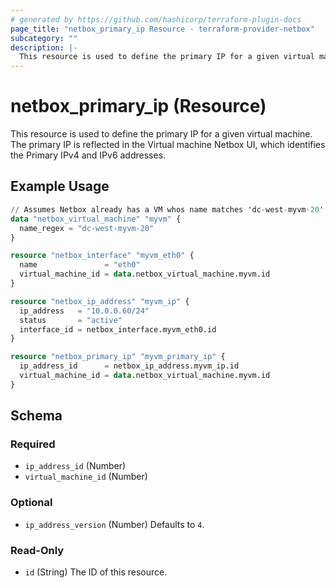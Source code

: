 ```yaml
---
# generated by https://github.com/hashicorp/terraform-plugin-docs
page_title: "netbox_primary_ip Resource - terraform-provider-netbox"
subcategory: ""
description: |-
  This resource is used to define the primary IP for a given virtual machine. The primary IP is reflected in the Virtual machine Netbox UI, which identifies the Primary IPv4 and IPv6 addresses.
---
```


# netbox_primary_ip (Resource)

This resource is used to define the primary IP for a given virtual machine. The primary IP is reflected in the Virtual machine Netbox UI, which identifies the Primary IPv4 and IPv6 addresses.

## Example Usage

```terraform
// Assumes Netbox already has a VM whos name matches 'dc-west-myvm-20'
data "netbox_virtual_machine" "myvm" {
  name_regex = "dc-west-myvm-20"
}

resource "netbox_interface" "myvm_eth0" {
  name               = "eth0"
  virtual_machine_id = data.netbox_virtual_machine.myvm.id
}

resource "netbox_ip_address" "myvm_ip" {
  ip_address   = "10.0.0.60/24"
  status       = "active"
  interface_id = netbox_interface.myvm_eth0.id
}

resource "netbox_primary_ip" "myvm_primary_ip" {
  ip_address_id      = netbox_ip_address.myvm_ip.id
  virtual_machine_id = data.netbox_virtual_machine.myvm.id
}
```

<!-- schema generated by tfplugindocs -->
## Schema

### Required

- `ip_address_id` (Number)
- `virtual_machine_id` (Number)

### Optional

- `ip_address_version` (Number) Defaults to `4`.

### Read-Only

- `id` (String) The ID of this resource.


